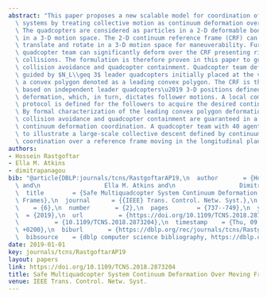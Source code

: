 ```yaml
---
abstract: "This paper proposes a new scalable model for coordination of multiple quadcopter\
  \ systems by treating collective motion as continuum deformation over a moving frame.\
  \ The quadcopters are considered as particles in a 2-D deformable body evolving\
  \ in a 3-D motion space. The 2-D continuum reference frame (CRF) can arbitrarily\
  \ translate and rotate in a 3-D motion space for maneuverability. Furthermore, a\
  \ quadcopter team can significantly deform over the CRF presenting risk of interagent\
  \ collisions. The formulation is therefore proven in this paper to guarantee interagent\
  \ collision avoidance and quadcopter containment. Quadcopter team deformation is\
  \ guided by $N_L\\geq 3$ leader quadcopters initially placed at the vertices of\
  \ a convex polygon denoted as a leading convex polygon. The CRF is then assigned\
  \ based on independent leader quadcopters\u2019 3-D positions defined by a homogeneous\
  \ deformation, which, in turn, dictates follower motions. A local communication\
  \ protocol is defined for the followers to acquire the desired continuum deformation.\
  \ By formal characterization of the leading convex polygon deformation, both interagent\
  \ collision avoidance and quadcopter containment are guaranteed in a large-scale\
  \ continuum deformation coordination. A quadcopter team with 40 agents is simulated\
  \ to illustrate a large-scale collective descent defined by continuum deformation\
  \ coordination over a reference frame moving in the longitudinal plane."
authors:
- Hossein Rastgoftar
- Ella M. Atkins
- dimitrapanagou
bib: "@article{DBLP:journals/tcns/RastgoftarAP19,\n  author       = {Hossein Rastgoftar\
  \ and\n                  Ella M. Atkins and\n                  Dimitra Panagou},\n\
  \  title        = {Safe Multiquadcopter System Continuum Deformation Over Moving\
  \ Frames},\n  journal      = {{IEEE} Trans. Control. Netw. Syst.},\n  volume   \
  \    = {6},\n  number       = {2},\n  pages        = {737--749},\n  year       \
  \  = {2019},\n  url          = {https://doi.org/10.1109/TCNS.2018.2873204},\n  doi\
  \          = {10.1109/TCNS.2018.2873204},\n  timestamp    = {Thu, 09 Apr 2020 17:10:56\
  \ +0200},\n  biburl       = {https://dblp.org/rec/journals/tcns/RastgoftarAP19.bib},\n\
  \  bibsource    = {dblp computer science bibliography, https://dblp.org}\n}"
date: 2019-01-01
key: journals/tcns/RastgoftarAP19
layout: papers
link: https://doi.org/10.1109/TCNS.2018.2873204
title: Safe Multiquadcopter System Continuum Deformation Over Moving Frames.
venue: IEEE Trans. Control. Netw. Syst.
---
```

